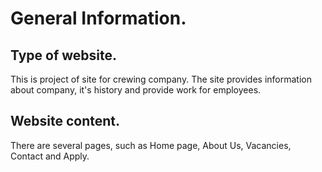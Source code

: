 # General Information.
## Type of website.
This is project of site for crewing company. The site provides information about company, it's history and provide work for employees.
## Website content.
There are several pages, such as Home page, About Us, Vacancies, Contact and Apply.
